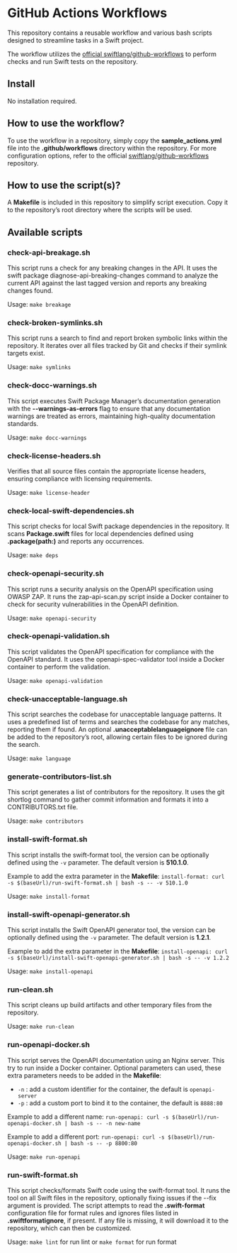# GitHub Actions Workflows
This repository contains a reusable workflow and various bash scripts designed to streamline tasks in a Swift project.

The workflow utilizes the [official swiftlang/github-workflows](https://github.com/swiftlang/github-workflows) to perform checks and run Swift tests on the repository.

## Install
No installation required.

## How to use the workflow?
To use the workflow in a repository, simply copy the **sample_actions.yml** file into the **.github/workflows** directory within the repository. For more configuration options, refer to the official [swiftlang/github-workflows](https://github.com/swiftlang/github-workflows) repository.

## How to use the script(s)?
A **Makefile** is included in this repository to simplify script execution. Copy it to the repository’s root directory where the scripts will be used.

## Available scripts

### check-api-breakage.sh
This script runs a check for any breaking changes in the API. It uses the swift package diagnose-api-breaking-changes command to analyze the current API against the last tagged version and reports any breaking changes found.

Usage: `make breakage`

### check-broken-symlinks.sh
This script runs a search to find and report broken symbolic links within the repository. It iterates over all files tracked by Git and checks if their symlink targets exist.

Usage: `make symlinks`

### check-docc-warnings.sh
This script executes Swift Package Manager’s documentation generation with the **--warnings-as-errors** flag to ensure that any documentation warnings are treated as errors, maintaining high-quality documentation standards.

Usage: `make docc-warnings`

### check-license-headers.sh
Verifies that all source files contain the appropriate license headers, ensuring compliance with licensing requirements.

Usage: `make license-header`

### check-local-swift-dependencies.sh
This script checks for local Swift package dependencies in the repository. It scans **Package.swift** files for local dependencies defined using **.package(path:)** and reports any occurrences.

Usage: `make deps`
	
### check-openapi-security.sh
This script runs a security analysis on the OpenAPI specification using OWASP ZAP. It runs the zap-api-scan.py script inside a Docker container to check for security vulnerabilities in the OpenAPI definition.

Usage: `make openapi-security`

### check-openapi-validation.sh
This script validates the OpenAPI specification for compliance with the OpenAPI standard. It uses the openapi-spec-validator tool inside a Docker container to perform the validation.

Usage: `make openapi-validation`

### check-unacceptable-language.sh
This script searches the codebase for unacceptable language patterns. It uses a predefined list of terms and searches the codebase for any matches, reporting them if found. An optional **.unacceptablelanguageignore** file can be added to the repository’s root, allowing certain files to be ignored during the search.

Usage: `make language`

### generate-contributors-list.sh
This script generates a list of contributors for the repository. It uses the git shortlog command to gather commit information and formats it into a CONTRIBUTORS.txt file.

Usage: `make contributors`

### install-swift-format.sh
This script installs the swift-format tool, the version can be optionally defined using the `-v` parameter. The default version is **510.1.0**.

Example to add the extra parameter in the **Makefile**:
`install-format:
	curl -s $(baseUrl)/run-swift-format.sh | bash -s -- -v 510.1.0
`

Usage: `make install-format`

### install-swift-openapi-generator.sh
This script installs the Swift OpenAPI generator tool, the version can be optionally defined using the `-v` parameter. The default version is **1.2.1**.

Example to add the extra parameter in the **Makefile**:
`install-openapi:
	curl -s $(baseUrl)/install-swift-openapi-generator.sh | bash -s -- -v 1.2.2
`

Usage: `make install-openapi`
	
### run-clean.sh
This script cleans up build artifacts and other temporary files from the repository. 

Usage: `make run-clean`

### run-openapi-docker.sh
This script serves the OpenAPI documentation using an Nginx server. This try to run inside a Docker container. Optional parameters can used, these extra parameters needs to be added in the **Makefile**:

- `-n` : add a custom identifier for the container, the default is `openapi-server`
- `-p` : add a custom port to bind it to the container, the default is `8888:80`


Example to add a different name:
`run-openapi:
	curl -s $(baseUrl)/run-openapi-docker.sh | bash -s -- -n new-name
`

Example to add a different port:
`run-openapi:
	curl -s $(baseUrl)/run-openapi-docker.sh | bash -s -- -p 8800:80
`

Usage: `make run-openapi`

### run-swift-format.sh
This script checks/formats Swift code using the swift-format tool. It runs the tool on all Swift files in the repository, optionally fixing issues if the --fix argument is provided. 
The script attempts to read the **.swift-format** configuration file for format rules and ignores files listed in **.swiftformatignore**, if present. If any file is missing, it will download it to the repository, which can then be customized.

Usage: `make lint` for run lint or `make format` for run format
